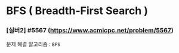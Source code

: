 # BFS ( Breadth-First Search )

### [실버2] #5567 (https://www.acmicpc.net/problem/5567)

문제 해결 알고리즘 : ```BFS```


